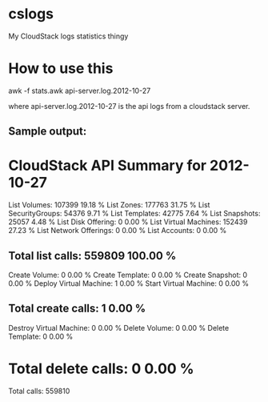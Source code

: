 cslogs
======

My CloudStack logs statistics thingy

# How to use this

awk -f stats.awk api-server.log.2012-10-27

where api-server.log.2012-10-27 is the api logs from a cloudstack server.

## Sample output:

CloudStack API Summary for 2012-10-27
==========================================

List Volumes:              107399  19.18 %
List Zones:                177763  31.75 %
List SecurityGroups:       54376    9.71 %
List Templates:            42775    7.64 %
List Snapshots:            25057    4.48 %
List Disk Offering:        0        0.00 %
List Virtual Machines:     152439  27.23 %
List Network Offerings:    0        0.00 %
List Accounts:             0        0.00 %


Total list calls:          559809 100.00 %
------------------------------------------

Create Volume:             0        0.00 %
Create Template:           0        0.00 %
Create Snapshot:           0        0.00 %
Deploy Virtual Machine:    1        0.00 %
Start Virtual Machine:     0        0.00 %


Total create calls:        1        0.00 %
------------------------------------------

Destroy Virtual Machine:   0        0.00 %
Delete Volume:             0        0.00 %
Delete Template:           0        0.00 %


Total delete calls:        0        0.00 %
==========================================

Total calls:               559810
